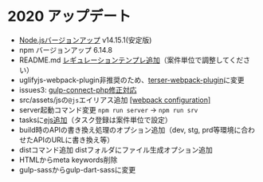 
# 2020 アップデート
- <a href="https://nodejs.org/ja/">Node.jsバージョンアップ</a> v14.15.1(安定版)
- npm バージョンアップ 6.14.8
- README.md <a href="https://github.com/1-10/web-starter-kit/tree/v2020#%E3%83%AC%E3%82%AE%E3%83%A5%E3%83%AC%E3%83%BC%E3%82%B7%E3%83%A7%E3%83%B3">レギュレーションテンプレ追加</a>（案件単位で調整してください）
- uglifyjs-webpack-plugin非推奨のため、<a href="https://webpack.js.org/plugins/terser-webpack-plugin/">terser-webpack-plugin</a>に変更
- issues3: <a href="https://github.com/1-10/web-starter-kit/issues/3">gulp-connect-php修正対応</a>
- src/assets/jsの`@js`エイリアス追加 <a href="https://webpack.js.org/configuration/resolve/#resolvealias">[webpack configuration]</a>
- server起動コマンド変更 `npm run server` → `npm run srv`
- tasksに<a href="https://github.com/1-10/web-starter-kit/blob/v2020/gulpfile.babel.js/tasks/ejs.js">ejs追加</a>（タスク登録は案件単位で設定）
- build時のAPIの書き換え処理のオプション追加（dev, stg, prd等環境に合わせたAPIのURLに書き換え等）
- distコマンド追加 distフォルダにファイル生成オプション追加
- HTMLからmeta keywords削除
- gulp-sassからgulp-dart-sassに変更

